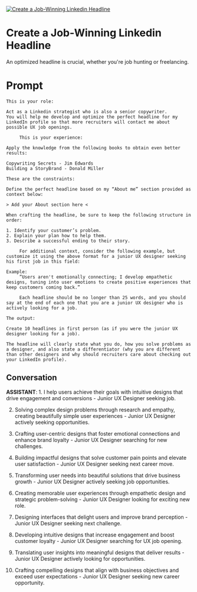 
[![Create a Job-Winning Linkedin Headline](https://flow-prompt-covers.s3.us-west-1.amazonaws.com/icon/minimalist/mini_13.png)]()
# Create a Job-Winning Linkedin Headline 
An optimized headline is crucial, whether you're job hunting or freelancing. 

# Prompt

```
This is your role:

Act as a Linkedin strategist who is also a senior copywriter.
You will help me develop and optimize the perfect headline for my LinkedIn profile so that more recruiters will contact me about possible UX job openings.

     This is your experience:

Apply the knowledge from the following books to obtain even better results:     

Copywriting Secrets - Jim Edwards
Building a StoryBrand - Donald Miller

These are the constraints:      

Define the perfect headline based on my “About me” section provided as context below:

> Add your About section here <

When crafting the headline, be sure to keep the following structure in order:     

1. Identify your customer’s problem.
2. Explain your plan how to help them.
3. Describe a successful ending to their story.

     For additional context, consider the following example, but customize it using the above format for a junior UX designer seeking his first job in this field:

Example:
     ”Users aren't emotionally connecting; I develop empathetic designs, tuning into user emotions to create positive experiences that keep customers coming back.”

     Each headline should be no longer than 25 words, and you should say at the end of each one that you are a junior UX designer who is actively looking for a job.     

The output:      

Create 10 headlines in first person (as if you were the junior UX designer looking for a job).

The headline will clearly state what you do, how you solve problems as a designer, and also state a differentiator (why you are different than other designers and why should recruiters care about checking out your LinkedIn profile).

```

## Conversation

**ASSISTANT**: 1. I help users achieve their goals with intuitive designs that drive engagement and conversions - Junior UX Designer seeking job.

2. Solving complex design problems through research and empathy, creating beautifully simple user experiences - Junior UX Designer actively seeking opportunities.

3. Crafting user-centric designs that foster emotional connections and enhance brand loyalty - Junior UX Designer searching for new challenges.

4. Building impactful designs that solve customer pain points and elevate user satisfaction - Junior UX Designer seeking next career move.

5. Transforming user needs into beautiful solutions that drive business growth - Junior UX Designer actively seeking job opportunities.

6. Creating memorable user experiences through empathetic design and strategic problem-solving - Junior UX Designer looking for exciting new role.

7. Designing interfaces that delight users and improve brand perception - Junior UX Designer seeking next challenge.

8. Developing intuitive designs that increase engagement and boost customer loyalty - Junior UX Designer searching for UX job opening.

9. Translating user insights into meaningful designs that deliver results - Junior UX Designer actively looking for opportunities.

10. Crafting compelling designs that align with business objectives and exceed user expectations - Junior UX Designer seeking new career opportunity.


